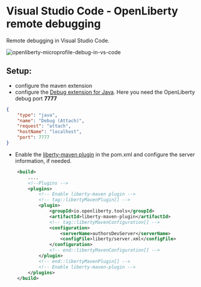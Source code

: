 # Visual Studio Code - OpenLiberty remote debugging

Remote debugging in Visual Studio Code.

![openliberty-microprofile-debug-in-vs-code](images/openliberty-microprofile-debug-in-vs-code.gif)


## Setup:

- configure the maven extension
- configure the [Debug extension for Java](https://marketplace.visualstudio.com/items?itemName=vscjava.vscode-java-debug). Here you need the OpenLiberty debug port **7777**

```json
{
    "type": "java",
    "name": "Debug (Attach)",
    "request": "attach",
    "hostName": "localhost",
    "port": 7777
}
```

- Enable the [liberty-maven plugin](https://github.com/OpenLiberty/ci.maven) in the pom.xml and configure the server information, if needed.

```xml
	<build>
		....
        <!--Plugins -->
        <plugins>  
            <!-- Enable liberty-maven plugin -->
            <!-- tag::libertyMavenPlugin[] -->
            <plugin>
                <groupId>io.openliberty.tools</groupId>
                <artifactId>liberty-maven-plugin</artifactId>
				<!-- tag::libertyMavenConfiguration[] -->
				<configuration>
                	<serverName>authorsDevServer</serverName>
					<configFile>liberty/server.xml</configFile>
            	</configuration>
				<!-- end::libertyMavenConfiguration[] -->
            </plugin>
            <!-- end::libertyMavenPlugin[] -->
            <!-- Enable liberty-maven-plugin -->
        </plugins>
	</build>
```